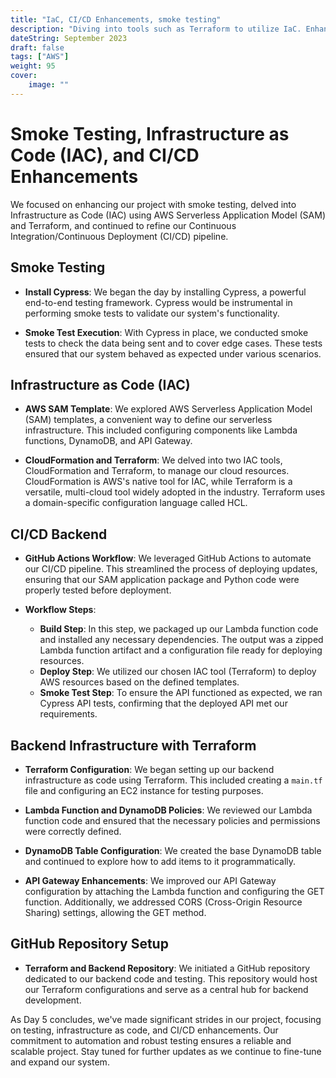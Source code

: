 ```yaml
---
title: "IaC, CI/CD Enhancements, smoke testing"
description: "Diving into tools such as Terraform to utilize IaC. Enhancing our CI/CD pipeline and testing."
dateString: September 2023
draft: false
tags: ["AWS"]
weight: 95
cover:
    image: ""
---
```


# Smoke Testing, Infrastructure as Code (IAC), and CI/CD Enhancements

We focused on enhancing our project with smoke testing, delved into Infrastructure as Code (IAC) using AWS Serverless Application Model (SAM) and Terraform, and continued to refine our Continuous Integration/Continuous Deployment (CI/CD) pipeline.

## Smoke Testing

- **Install Cypress**: We began the day by installing Cypress, a powerful end-to-end testing framework. Cypress would be instrumental in performing smoke tests to validate our system's functionality.

- **Smoke Test Execution**: With Cypress in place, we conducted smoke tests to check the data being sent and to cover edge cases. These tests ensured that our system behaved as expected under various scenarios.

## Infrastructure as Code (IAC)

- **AWS SAM Template**: We explored AWS Serverless Application Model (SAM) templates, a convenient way to define our serverless infrastructure. This included configuring components like Lambda functions, DynamoDB, and API Gateway.

- **CloudFormation and Terraform**: We delved into two IAC tools, CloudFormation and Terraform, to manage our cloud resources. CloudFormation is AWS's native tool for IAC, while Terraform is a versatile, multi-cloud tool widely adopted in the industry. Terraform uses a domain-specific configuration language called HCL.

## CI/CD Backend

- **GitHub Actions Workflow**: We leveraged GitHub Actions to automate our CI/CD pipeline. This streamlined the process of deploying updates, ensuring that our SAM application package and Python code were properly tested before deployment.

- **Workflow Steps**:
   - **Build Step**: In this step, we packaged up our Lambda function code and installed any necessary dependencies. The output was a zipped Lambda function artifact and a configuration file ready for deploying resources.
   - **Deploy Step**: We utilized our chosen IAC tool (Terraform) to deploy AWS resources based on the defined templates.
   - **Smoke Test Step**: To ensure the API functioned as expected, we ran Cypress API tests, confirming that the deployed API met our requirements.

## Backend Infrastructure with Terraform

- **Terraform Configuration**: We began setting up our backend infrastructure as code using Terraform. This included creating a `main.tf` file and configuring an EC2 instance for testing purposes.

- **Lambda Function and DynamoDB Policies**: We reviewed our Lambda function code and ensured that the necessary policies and permissions were correctly defined.

- **DynamoDB Table Configuration**: We created the base DynamoDB table and continued to explore how to add items to it programmatically.

- **API Gateway Enhancements**: We improved our API Gateway configuration by attaching the Lambda function and configuring the GET function. Additionally, we addressed CORS (Cross-Origin Resource Sharing) settings, allowing the GET method.

## GitHub Repository Setup

- **Terraform and Backend Repository**: We initiated a GitHub repository dedicated to our backend code and testing. This repository would host our Terraform configurations and serve as a central hub for backend development.

As Day 5 concludes, we've made significant strides in our project, focusing on testing, infrastructure as code, and CI/CD enhancements. Our commitment to automation and robust testing ensures a reliable and scalable project. Stay tuned for further updates as we continue to fine-tune and expand our system.